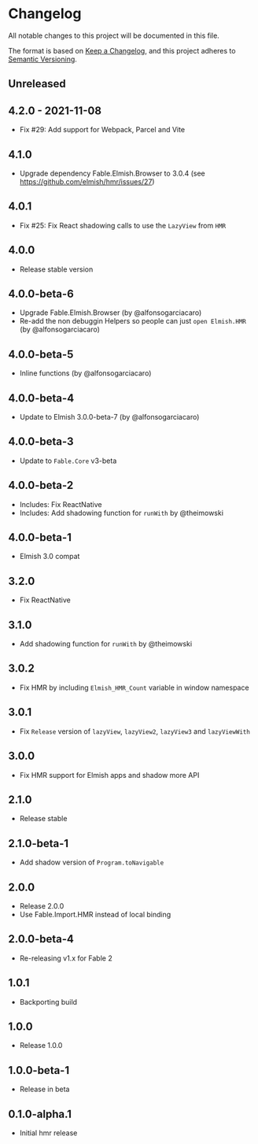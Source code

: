 # Changelog
All notable changes to this project will be documented in this file.

The format is based on [Keep a Changelog](https://keepachangelog.com/en/1.0.0/),
and this project adheres to [Semantic Versioning](https://semver.org/spec/v2.0.0.html).

## Unreleased

## 4.2.0 - 2021-11-08

* Fix #29: Add support for Webpack, Parcel and Vite

## 4.1.0

* Upgrade dependency Fable.Elmish.Browser to 3.0.4 (see https://github.com/elmish/hmr/issues/27)

## 4.0.1

* Fix #25: Fix React shadowing calls to use the `LazyView` from `HMR`

## 4.0.0

* Release stable version

## 4.0.0-beta-6

* Upgrade Fable.Elmish.Browser (by @alfonsogarciacaro)
* Re-add the non debuggin Helpers so people can just `open Elmish.HMR` (by @alfonsogarciacaro)

## 4.0.0-beta-5

* Inline functions (by @alfonsogarciacaro)

## 4.0.0-beta-4

* Update to Elmish 3.0.0-beta-7 (by @alfonsogarciacaro)

## 4.0.0-beta-3

* Update to `Fable.Core` v3-beta

## 4.0.0-beta-2

* Includes: Fix ReactNative
* Includes: Add shadowing function for `runWith` by @theimowski

## 4.0.0-beta-1

* Elmish 3.0 compat

## 3.2.0

* Fix ReactNative

## 3.1.0

* Add shadowing function for `runWith` by @theimowski

## 3.0.2

* Fix HMR by including `Elmish_HMR_Count` variable in window namespace

## 3.0.1

* Fix `Release` version of `lazyView`, `lazyView2`, `lazyView3` and `lazyViewWith`

## 3.0.0

* Fix HMR support for Elmish apps and shadow more API

## 2.1.0

* Release stable

## 2.1.0-beta-1

* Add shadow version of `Program.toNavigable`

## 2.0.0

* Release 2.0.0
* Use Fable.Import.HMR instead of local binding

## 2.0.0-beta-4

* Re-releasing v1.x for Fable 2

## 1.0.1

* Backporting build

## 1.0.0

* Release 1.0.0

## 1.0.0-beta-1

* Release in beta

## 0.1.0-alpha.1

* Initial hmr release
